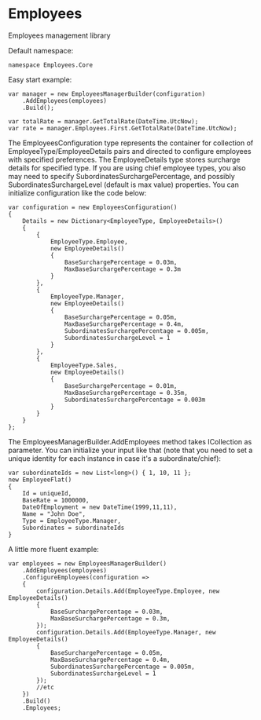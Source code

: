 # Employees
Employees management library  
  
Default namespace:
```
namespace Employees.Core
```
  
Easy start example:
```
var manager = new EmployeesManagerBuilder(configuration)
	.AddEmployees(employees)
	.Build();
		
var totalRate = manager.GetTotalRate(DateTime.UtcNow);
var rate = manager.Employees.First.GetTotalRate(DateTime.UtcNow);
```
  
The EmployeesConfiguration type represents the container for collection of EmployeeType/EmployeeDetails pairs and directed to configure employees with specified preferences. The EmployeeDetails type stores surcharge details for specified type. If you are using chief employee types, you also may need to specify SubordinatesSurchargePercentage, and possibly SubordinatesSurchargeLevel (default is max value) properties. You can initialize configuration like the code below:
```
var configuration = new EmployeesConfiguration()
{
	Details = new Dictionary<EmployeeType, EmployeeDetails>()
	{
		{
			EmployeeType.Employee,
			new EmployeeDetails()
			{
				BaseSurchargePercentage = 0.03m,
				MaxBaseSurchargePercentage = 0.3m
			}
		},
		{
			EmployeeType.Manager,
			new EmployeeDetails()
			{
				BaseSurchargePercentage = 0.05m,
				MaxBaseSurchargePercentage = 0.4m,
				SubordinatesSurchargePercentage = 0.005m,
				SubordinatesSurchargeLevel = 1
			}
		},
		{
			EmployeeType.Sales,
			new EmployeeDetails()
			{
				BaseSurchargePercentage = 0.01m,
				MaxBaseSurchargePercentage = 0.35m,
				SubordinatesSurchargePercentage = 0.003m
			}
		}
	}
};
```
  
The EmployeesManagerBuilder.AddEmployees method takes ICollection<EmployeeFlat> as parameter. You can initialize your input like that (note that you need to set a unique identity for each instance in case it's a subordinate/chief):
```
var subordinateIds = new List<long>() { 1, 10, 11 };
new EmployeeFlat()
{
	Id = uniqueId,
	BaseRate = 1000000,
	DateOfEmployment = new DateTime(1999,11,11),
	Name = "John Doe",
	Type = EmployeeType.Manager,
	Subordinates = subordinateIds
}
```
  
A little more fluent example:
```
var employees = new EmployeesManagerBuilder()
	.AddEmployees(employees)
	.ConfigureEmployees(configuration =>
	{
		configuration.Details.Add(EmployeeType.Employee, new EmployeeDetails()
		{
			BaseSurchargePercentage = 0.03m,
			MaxBaseSurchargePercentage = 0.3m,
		});
		configuration.Details.Add(EmployeeType.Manager, new EmployeeDetails()
		{
			BaseSurchargePercentage = 0.05m,
			MaxBaseSurchargePercentage = 0.4m,
			SubordinatesSurchargePercentage = 0.005m,
			SubordinatesSurchargeLevel = 1
		});
		//etc
	})
	.Build()
	.Employees;
```
